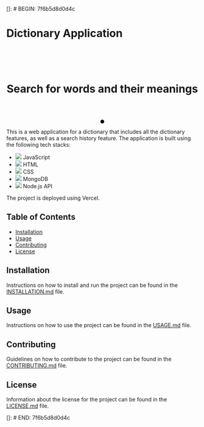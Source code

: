 []: # BEGIN: 7f6b5d8d0d4c

# Dictionary Application

<div class="typing-animation">
    <h1>Search for words and their meanings</h1>
    <div class="typing-dot"></div>
</div>

This is a web application for a dictionary that includes all the dictionary features, as well as a search history feature. The application is built using the following tech stacks:

- <img src="https://img.icons8.com/color/48/000000/javascript--v1.png"/> JavaScript
- <img src="https://img.icons8.com/color/48/000000/html-5--v1.png"/> HTML
- <img src="https://img.icons8.com/color/48/000000/css3.png"/> CSS
- <img src="https://img.icons8.com/color/48/000000/mongodb.png"/> MongoDB
- <img src="https://img.icons8.com/color/48/000000/nodejs.png"/> Node.js API

The project is deployed using Vercel.

## Table of Contents

- [Installation](#installation)
- [Usage](#usage)
- [Contributing](#contributing)
- [License](#license)

## Installation

Instructions on how to install and run the project can be found in the [INSTALLATION.md](./INSTALLATION.md) file.

## Usage

Instructions on how to use the project can be found in the [USAGE.md](./USAGE.md) file.

## Contributing

Guidelines on how to contribute to the project can be found in the [CONTRIBUTING.md](./CONTRIBUTING.md) file.

## License

Information about the license for the project can be found in the [LICENSE.md](./LICENSE.md) file.

<style>
    .typing-animation {
        display: flex;
        flex-direction: column;
        align-items: center;
        justify-content: center;
        height: 200px;
        position: relative;
    }

    .typing-dot {
        position: absolute;
        bottom: 0;
        left: 50%;
        transform: translateX(-50%);
        width: 10px;
        height: 10px;
        border-radius: 50%;
        background-color: #000;
        animation: typing 1s infinite;
    }

    @keyframes typing {
        0% {
            transform: translateX(-50%) translateY(0);
            opacity: 1;
        }
        50% {
            transform: translateX(-50%) translateY(10px);
            opacity: 0.5;
        }
        100% {
            transform: translateX(-50%) translateY(0);
            opacity: 1;
        }
    }
</style>
[]: # END: 7f6b5d8d0d4c


